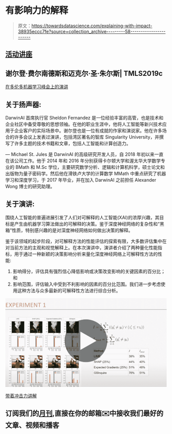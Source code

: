 # 有影响力的解释

> 原文：<https://towardsdatascience.com/explaining-with-impact-38935eccc7fe?source=collection_archive---------58----------------------->

## [活动讲座](https://towardsdatascience.com/event-talks/home)

## 谢尔登·费尔南德斯和迈克尔·圣·朱尔斯| TMLS2019c

[在多伦多机器学习峰会上的演讲](https://torontomachinelearning.com/)

## 关于扬声器:

DarwinAI 首席执行官 Sheldon Fernandez 是一位经验丰富的高管，也是技术和企业社区中备受尊敬的思想领袖。在他的职业生涯中，他将人工智能等新兴技术应用于企业客户的实际场景中。谢尔登也是一位有成就的作家和演说家。他在许多场合的许多会议上发表过演讲，包括湾区著名的智库 Singularity University，并撰写了许多主题的技术书籍和文章，包括人工智能和计算创造力。

— Michael St. Jules 是 DarwinAI 的高级研究开发人员，自 2018 年初以来一直在该公司工作。他于 2014 年和 2016 年分别获得卡尔顿大学和渥太华大学数学专业的 BMath 和 M.Sc 学位，主要研究数学分析、逻辑和计算机科学，硕士论文和出版物为量子密码学。然后他在滑铁卢大学的计算数学 MMath 中重点研究了机器学习和深度学习，于 2017 年毕业，并在加入 DarwinAI 之前担任 Alexander Wong 博士的研究助理。

## 关于演讲:

围绕人工智能的普遍进展引发了人们对可解释的人工智能(XAI)的浓厚兴趣，其目标是产生由机器学习算法做出的可解释的决策。鉴于深度神经网络的复杂性和“黑箱”性质，特别感兴趣的是对深度神经网络如何做出决策的解释。

鉴于该领域的起步阶段，对可解释方法的性能评估的探索有限，大多数评估集中在对当前方法的主观和视觉解释上。在本次演讲中，演讲者介绍了两种量化性能指标，用于通过一种新颖的决策影响分析来量化深度神经网络上可解释性方法的性能:

1.  影响得分，评估具有强烈信心降低影响或决策改变影响的关键因素的百分比；和
2.  影响范围，评估输入中受到不利影响的因素的百分比范围。我们进一步考虑使用这种方法与众多最新的可解释性方法进行综合分析。

![](img/c03311a3793988fde5061393e3e59e8d.png)

[带着冲击力讲解](https://youtu.be/yKMq_1m486I)

## 订阅我们的[月刊](https://medium.com/towards-data-science/newsletters/monthly-edition),直接在你的邮箱✉️中接收我们最好的文章、视频和播客